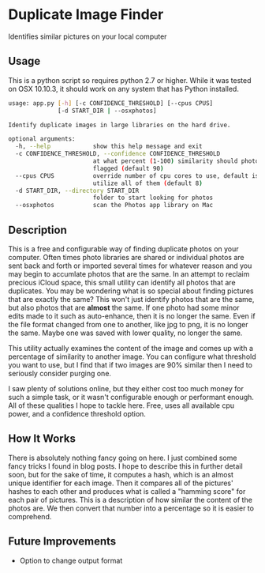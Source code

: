 # Duplicate Image Finder
Identifies similar pictures on your local computer

## Usage
This is a python script so requires python 2.7 or higher. While it was tested on OSX 10.10.3, it should work on any system that has Python installed.

```sh
usage: app.py [-h] [-c CONFIDENCE_THRESHOLD] [--cpus CPUS]
              [-d START_DIR | --osxphotos]

Identify duplicate images in large libraries on the hard drive.

optional arguments:
  -h, --help            show this help message and exit
  -c CONFIDENCE_THRESHOLD, --confidence CONFIDENCE_THRESHOLD
                        at what percent (1-100) similarity should photos be
                        flagged (default 90)
  --cpus CPUS           override number of cpu cores to use, default is to
                        utilize all of them (default 8)
  -d START_DIR, --directory START_DIR
                        folder to start looking for photos
  --osxphotos           scan the Photos app library on Mac
```

## Description

This is a free and configurable way of finding duplicate photos on your computer. Often times photo libraries are shared or individual photos are sent back and forth or imported several times for whatever reason and you may begin to accumlate photos that are the same. In an attempt to reclaim precious iCloud space, this small utility can identify all photos that are duplicates. You may be wondering what is so special about finding pictures that are exactly the same? This won't just identify photos that are the same, but also photos that are **almost** the same. If one photo had some minor edits made to it such as auto-enhance, then it is no longer the same. Even if the file format changed from one to another, like jpg to png, it is no longer the same. Maybe one was saved with lower quality, no longer the same.

This utility actually examines the content of the image and comes up with a percentage of similarity to another image. You can configure what threshold you want to use, but I find that if two images are 90% similar then I need to seriously consider purging one.

I saw plenty of solutions online, but they either cost too much money for such a simple task, or it wasn't configurable enough or performant enough. All of these qualities I hope to tackle here. Free, uses all available cpu power, and a confidence threshold option.

## How It Works
There is absolutely nothing fancy going on here. I just combined some fancy tricks I found in blog posts. I hope to describe this in further detail soon, but for the sake of time, it computes a hash, which is an almost unique identifier for each image. Then it compares all of the pictures' hashes to each other and produces what is called a "hamming score" for each pair of pictures. This is a description of how similar the content of the photos are. We then convert that number into a percentage so it is easier to comprehend.

## Future Improvements
* Option to change output format
